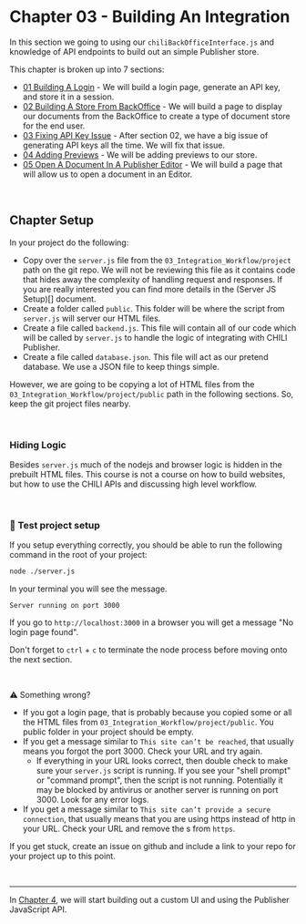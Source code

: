 # Chapter 03 - Building An Integration
In this section we going to using our `chiliBackOfficeInterface.js` and knowledge of API endpoints to build out an simple Publisher store.

This chapter is broken up into 7 sections:

- [01 Building A Login]() - We will build a login page, generate an API key, and store it in a session.
- [02 Building A Store From BackOffice]() - We will build a page to display our documents from the BackOffice to create a type of document store for the end user.
- [03 Fixing API Key Issue]() - After section 02, we have a big issue of generating API keys all the time. We will fix that issue.
- [04 Adding Previews]() - We will be adding previews to our store.
- [05 Open A Document In A Publisher Editor]() - We will build a page that will allow us to open a document in an Editor.

<br/>

## Chapter Setup
In your project do the following:
- Copy over the `server.js` file from the `03_Integration_Workflow/project` path on the git repo. We will not be reviewing this file as it contains code that hides away the complexity of handling request and responses. If you are really interested you can find more details in the (Server JS Setup)[] document.
- Create a folder called `public`. This folder will be where the script from `server.js` will server our HTML files.
- Create a file called `backend.js`. This file will contain all of our code which will be called by `server.js` to handle the logic of integrating with CHILI Publisher.
- Create a file called `database.json`. This file will act as our pretend database. We use a JSON file to keep things simple.

However, we are going to be copying a lot of HTML files from the `03_Integration_Workflow/project/public` path in the following sections. So, keep the git project files nearby.

<br/>

### Hiding Logic
Besides `server.js` much of the nodejs and browser logic is hidden in the prebuilt HTML files. This course is not a course on how to build websites, but how to use the CHILI APIs and discussing high level workflow.

<br/>

### 🧪 Test project setup
If you setup everything correctly, you should be able to run the following command in the root of your project:

```bash
node ./server.js
```

In your terminal you will see the message.

```
Server running on port 3000
```

If you go to `http://localhost:3000` in a browser you will get a message "No login page found". 

Don't forget to `ctrl` + `c` to terminate the node process before moving onto the next section.

<br/>

⚠️ Something wrong?

- If you got a login page, that is probably because you copied some or all the HTML files from `03_Integration_Workflow/project/public`. You public folder in your project should be empty.
- If you get a message similar to `This site can’t be reached`, that usually means you forgot the port 3000. Check your URL and try again.
    - If everything in your URL looks correct, then double check to make sure your `server.js` script is running. If you see your "shell prompt" or "command prompt", then the script is not running. Potentially it may be blocked by antivirus or another server is running on port 3000. Look for any error logs.
- If you get a message similar to `This site can’t provide a secure connection`, that usually means that you are using https instead of http in your URL. Check your URL and remove the s from `https`.

If you get stuck, create an issue on github and include a link to your repo for your project up to this point.

<br/>

----

In [Chapter 4](), we will start building out a custom UI and using the Publisher JavaScript API.